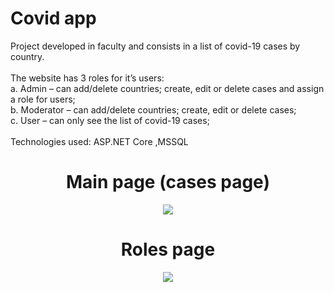 # Covid app
<p>
Project developed in faculty and consists in a list of covid-19 cases by country.<br><br>
	The website has 3 roles for it’s users:<br>
a.  Admin – can add/delete countries; create, edit or delete cases and assign a role for users;<br>
b.	Moderator – can add/delete countries; create, edit or delete cases;<br>
c.	User – can only see the list of covid-19 cases;<br><br>
	Technologies used: ASP.NET Core ,MSSQL<br>

</p>



<h1 align= "center">Main page (cases page)</h1>

 <p align="center">
<img src="https://i.ibb.co/w6j6w3h/Screenshot-5.jpg">
  </p>  
  
 <h1 align= "center">Roles page</h1>
     <p align="center">
<img src="https://i.ibb.co/1J7FxRX/Screenshot-4.jpg">
  </p>  
   
